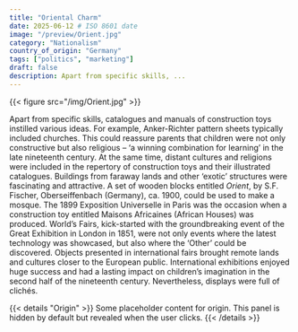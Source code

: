 ```yaml
---
title: "Oriental Charm"
date: 2025-06-12 # ISO 8601 date
image: "/preview/Orient.jpg"
category: "Nationalism"
country_of_origin: "Germany"
tags: ["politics", "marketing"]
draft: false
description: Apart from specific skills, ...
---
```


{{< figure src="/img/Orient.jpg" >}}

Apart from specific skills, catalogues and manuals of construction toys instilled various ideas. For example, Anker-Richter pattern sheets typically included churches. This could reassure parents that children were not only constructive but also religious – ‘a winning combination for learning’ in the late nineteenth century. At the same time, distant cultures and religions were included in the repertory of construction toys and their illustrated catalogues. Buildings from faraway lands and other ‘exotic’ structures were fascinating and attractive. A set of wooden blocks entitled *Orient*, by S.F. Fischer, Oberseiffenbach (Germany), ca. 1900, could be used to make a mosque. The 1899 Exposition Universelle in Paris was the occasion when a construction toy entitled Maisons Africaines (African Houses) was produced. World’s Fairs, kick-started with the groundbreaking event of the Great Exhibition in London in 1851, were not only events where the latest technology was showcased, but also where the ‘Other’ could be discovered. Objects presented in international fairs brought remote lands and cultures closer to the European public. International exhibitions enjoyed huge success and had a lasting impact on children’s imagination in the second half of the nineteenth century. Nevertheless, displays were full of clichés.


{{< details "Origin" >}}
Some placeholder content for origin. This panel is hidden by default but revealed when the user clicks.
{{< /details >}}

